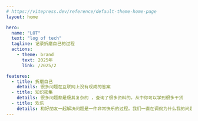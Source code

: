 ```yaml
---
# https://vitepress.dev/reference/default-theme-home-page
layout: home

hero:
  name: "LOT"
  text: "log of tech"
  tagline: 记录折磨自己的过程
  actions:
    - theme: brand
      text: 2025年
      link: /2025/2

features:
  - title: 折磨自己
    details: 很多问题在互联网上没有现成的答案
  - title: 知识密集
    details: 很多问题都是极其复杂的 ，查询了很多资料的。从中你可以学到很多干货
  - title: 欢乐
    details: 和好朋友一起解决问题是一件非常快乐的过程。我们一直在调侃为什么我的问题这么多
---
```


